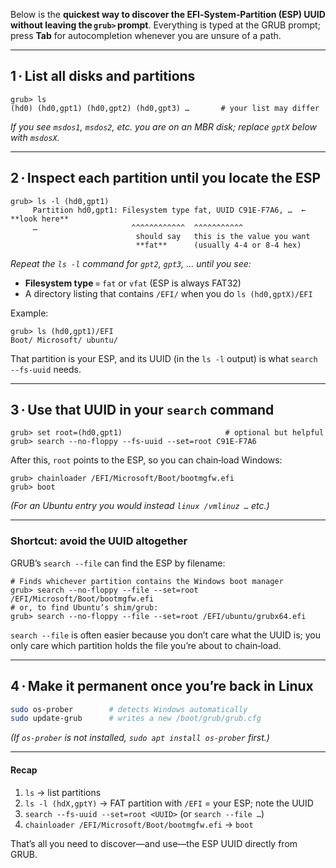 Below is the **quickest way to discover the EFI‑System‑Partition (ESP) UUID without leaving the `grub>` prompt**.
Everything is typed at the GRUB prompt; press **Tab** for autocompletion whenever you are unsure of a path.

---

## 1 · List all disks and partitions

```text
grub> ls
(hd0) (hd0,gpt1) (hd0,gpt2) (hd0,gpt3) …       # your list may differ
```

*If you see `msdos1`, `msdos2`, etc. you are on an MBR disk; replace `gptX` below with `msdosX`.*

---

## 2 · Inspect each partition until you locate the ESP

```text
grub> ls -l (hd0,gpt1)
     Partition hd0,gpt1: Filesystem type fat, UUID C91E‑F7A6, …  ← **look here**
     …                     ^^^^^^^^^^^^  ^^^^^^^^^^^
                            should say   this is the value you want
                            **fat**      (usually 4‑4 or 8‑4 hex)
```

*Repeat the `ls -l` command for `gpt2`, `gpt3`, … until you see:*

* **Filesystem type** = `fat` or `vfat` (ESP is always FAT32)
* A directory listing that contains `/EFI/` when you do `ls (hd0,gptX)/EFI`

Example:

```text
grub> ls (hd0,gpt1)/EFI
Boot/ Microsoft/ ubuntu/
```

That partition is your ESP, and its UUID (in the `ls -l` output) is what `search --fs-uuid` needs.

---

## 3 · Use that UUID in your `search` command

```text
grub> set root=(hd0,gpt1)                       # optional but helpful
grub> search --no-floppy --fs-uuid --set=root C91E-F7A6
```

After this, `root` points to the ESP, so you can chain‑load Windows:

```text
grub> chainloader /EFI/Microsoft/Boot/bootmgfw.efi
grub> boot
```

*(For an Ubuntu entry you would instead `linux /vmlinuz …` etc.)*

---

### Shortcut: avoid the UUID altogether

GRUB’s `search --file` can find the ESP by filename:

```text
# Finds whichever partition contains the Windows boot manager
grub> search --no-floppy --file --set=root /EFI/Microsoft/Boot/bootmgfw.efi
# or, to find Ubuntu’s shim/grub:
grub> search --no-floppy --file --set=root /EFI/ubuntu/grubx64.efi
```

`search --file` is often easier because you don’t care what the UUID is; you only care which partition holds the file you’re about to chain‑load.

---

## 4 · Make it permanent once you’re back in Linux

```bash
sudo os-prober        # detects Windows automatically
sudo update-grub      # writes a new /boot/grub/grub.cfg
```

*(If `os-prober` is not installed, `sudo apt install os-prober` first.)*

---

#### Recap

1. `ls` → list partitions
2. `ls -l (hdX,gptY)` → FAT partition with `/EFI` = your ESP; note the UUID
3. `search --fs-uuid --set=root <UUID>` (or `search --file …`)
4. `chainloader /EFI/Microsoft/Boot/bootmgfw.efi` → `boot`

That’s all you need to discover—and use—the ESP UUID directly from GRUB.
